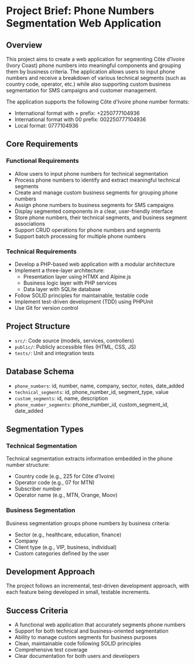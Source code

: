 # Project Brief: Phone Numbers Segmentation Web Application

## Overview

This project aims to create a web application for segmenting Côte d'Ivoire (Ivory Coast) phone numbers into meaningful components and grouping them by business criteria. The application allows users to input phone numbers and receive a breakdown of various technical segments (such as country code, operator, etc.) while also supporting custom business segmentation for SMS campaigns and customer management.

The application supports the following Côte d'Ivoire phone number formats:

- International format with + prefix: +2250777104936
- International format with 00 prefix: 002250777104936
- Local format: 0777104936

## Core Requirements

### Functional Requirements

- Allow users to input phone numbers for technical segmentation
- Process phone numbers to identify and extract meaningful technical segments
- Create and manage custom business segments for grouping phone numbers
- Assign phone numbers to business segments for SMS campaigns
- Display segmented components in a clear, user-friendly interface
- Store phone numbers, their technical segments, and business segment associations
- Support CRUD operations for phone numbers and segments
- Support batch processing for multiple phone numbers

### Technical Requirements

- Develop a PHP-based web application with a modular architecture
- Implement a three-layer architecture:
  - Presentation layer using HTMX and Alpine.js
  - Business logic layer with PHP services
  - Data layer with SQLite database
- Follow SOLID principles for maintainable, testable code
- Implement test-driven development (TDD) using PHPUnit
- Use Git for version control

## Project Structure

- `src/`: Code source (models, services, controllers)
- `public/`: Publicly accessible files (HTML, CSS, JS)
- `tests/`: Unit and integration tests

## Database Schema

- `phone_numbers`: id, number, name, company, sector, notes, date_added
- `technical_segments`: id, phone_number_id, segment_type, value
- `custom_segments`: id, name, description
- `phone_number_segments`: phone_number_id, custom_segment_id, date_added

## Segmentation Types

### Technical Segmentation

Technical segmentation extracts information embedded in the phone number structure:

- Country code (e.g., 225 for Côte d'Ivoire)
- Operator code (e.g., 07 for MTN)
- Subscriber number
- Operator name (e.g., MTN, Orange, Moov)

### Business Segmentation

Business segmentation groups phone numbers by business criteria:

- Sector (e.g., healthcare, education, finance)
- Company
- Client type (e.g., VIP, business, individual)
- Custom categories defined by the user

## Development Approach

The project follows an incremental, test-driven development approach, with each feature being developed in small, testable increments.

## Success Criteria

- A functional web application that accurately segments phone numbers
- Support for both technical and business-oriented segmentation
- Ability to manage custom segments for business purposes
- Clean, maintainable code following SOLID principles
- Comprehensive test coverage
- Clear documentation for both users and developers
